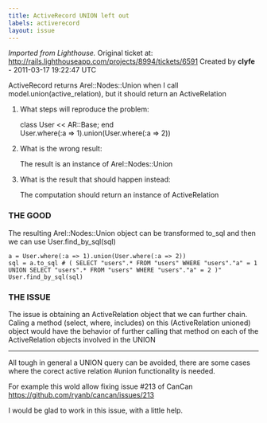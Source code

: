 ```yaml
---
title: ActiveRecord UNION left out
labels: activerecord
layout: issue
---
```


_Imported from Lighthouse._ Original ticket at: http://rails.lighthouseapp.com/projects/8994/tickets/6591
Created by **clyfe** - 2011-03-17 19:22:47 UTC

ActiveRecord returns Arel::Nodes::Union when I call model.union(active_relation), but it should return an ActiveRelation
1. What steps will reproduce the problem:
   
   class User << AR::Base; end  
   User.where(:a => 1).union(User.where(:a => 2))  
2. What is the wrong result:
   
   The result is an instance of Arel::Nodes::Union
3. What is the result that should happen instead:
   
   The computation should return an instance of ActiveRelation
### THE GOOD

The resulting Arel::Nodes::Union object can be transformed to_sql and then we can use User.find_by_sql(sql)

```
a = User.where(:a => 1).union(User.where(:a => 2))
sql = a.to_sql # ( SELECT "users".* FROM "users" WHERE "users"."a" = 1 UNION SELECT "users".* FROM "users" WHERE "users"."a" = 2 )"
User.find_by_sql(sql)
```
### THE ISSUE

The issue is obtaining an ActiveRelation object that we can further chain.
Caling a method (select, where, includes) on this (ActiveRelation unioned) object would have the behavior of further calling that method on each of the ActiveRelation objects involved in the UNION

---

All tough in general a UNION query can be avoided, there are some cases where the corect active relation #union functionality is needed.

For example this wold allow fixing issue #213 of CanCan https://github.com/ryanb/cancan/issues/213

I would be glad to work in this issue, with a little help.

